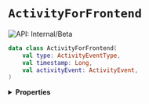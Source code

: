 # `ActivityForFrontend`


![API: Internal/Beta](https://img.shields.io/static/v1?label=API&message=Internal/Beta&color=red&style=flat-square)



```kotlin
data class ActivityForFrontend(
    val type: ActivityEventType,
    val timestamp: Long,
    val activityEvent: ActivityEvent,
)
```

<details>
<summary>
<b>Properties</b>
</summary>

<details>
<summary>
<code>type</code>: <code><code><a href='#activityeventtype'>ActivityEventType</a></code></code>
</summary>





</details>

<details>
<summary>
<code>timestamp</code>: <code><code><a href='https://kotlinlang.org/api/latest/jvm/stdlib/kotlin/-long/'>Long</a></code></code>
</summary>





</details>

<details>
<summary>
<code>activityEvent</code>: <code><code><a href='#activityevent'>ActivityEvent</a></code></code>
</summary>





</details>



</details>

